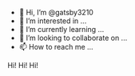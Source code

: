 - 👋 Hi, I’m @gatsby3210
- 👀 I’m interested in ...
- 🌱 I’m currently learning ...
- 💞️ I’m looking to collaborate on ...
- 📫 How to reach me ...

Hi!
Hi!
Hi!

<!---
gatsby3210/gatsby3210 is a ✨ special ✨ repository because its `README.md` (this file) appears on your GitHub profile.
You can click the Preview link to take a look at your changes.
--->
